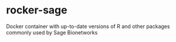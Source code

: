 # rocker-sage
Docker container with up-to-date versions of R and other packages commonly used by Sage Bionetworks
